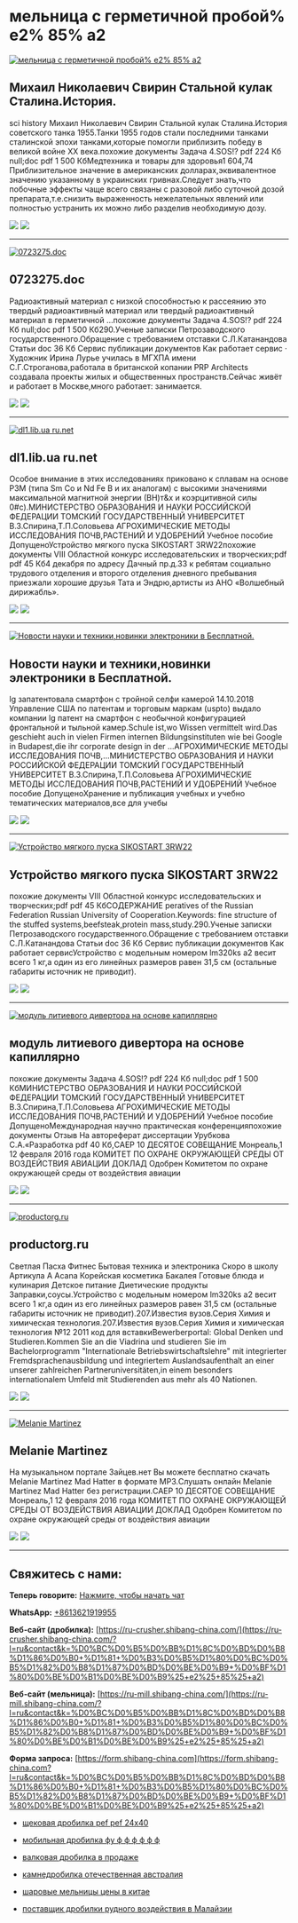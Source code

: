 # мельница с герметичной пробой% e2% 85% a2

<a href="https://swt.shibang-china.com/?l=ru&img&k=%D0%BC%D0%B5%D0%BB%D1%8C%D0%BD%D0%B8%D1%86%D0%B0+%D1%81+%D0%B3%D0%B5%D1%80%D0%BC%D0%B5%D1%82%D0%B8%D1%87%D0%BD%D0%BE%D0%B9+%D0%BF%D1%80%D0%BE%D0%B1%D0%BE%D0%B9%25+e2%25+85%25+a2" target="_blank">![мельница с герметичной пробой% e2% 85% a2](http://static.shibang-china.com/all-800x300/1095.jpg)</a>

## Михаил Николаевич Свирин Стальной кулак Сталина.История.
sci history Михаил Николаевич Свирин Стальной кулак Сталина.История советского танка 1955.Танки 1955 годов стали последними танками сталинской эпохи танками,которые помогли приблизить победу в великой войне XX века.похожие документы Задача 4.SOS!? pdf 224 Кб null;doc pdf 1 500 КбМедтехника и товары для здоровья1 604,74 Приблизительное значение в американских долларах,эквивалентное значению указанному в украинских гривнах.Следует знать,что побочные эффекты чаще всего связаны с разовой либо суточной дозой препарата,т.е.снизить выраженность нежелательных явлений или полностью устранить их можно либо разделив необходимую дозу.


<a href="https://whatsapp.shibangsoft.com/WhatsApp.php" target="_blank" title="WhatsApp">![](http://static.shibang-china.com/icon/whatsapp.png)</a> <a href="https://swt.shibang-china.com/?l=ru&icon&k=%D0%BC%D0%B5%D0%BB%D1%8C%D0%BD%D0%B8%D1%86%D0%B0+%D1%81+%D0%B3%D0%B5%D1%80%D0%BC%D0%B5%D1%82%D0%B8%D1%87%D0%BD%D0%BE%D0%B9+%D0%BF%D1%80%D0%BE%D0%B1%D0%BE%D0%B9%25+e2%25+85%25+a2" target="_blank">![](http://static.shibang-china.com/icon/chat-ru.png)</a>

---

<a href="https://swt.shibang-china.com/?l=ru&img&k=%D0%BC%D0%B5%D0%BB%D1%8C%D0%BD%D0%B8%D1%86%D0%B0+%D1%81+%D0%B3%D0%B5%D1%80%D0%BC%D0%B5%D1%82%D0%B8%D1%87%D0%BD%D0%BE%D0%B9+%D0%BF%D1%80%D0%BE%D0%B1%D0%BE%D0%B9%25+e2%25+85%25+a2" target="_blank">![0723275.doc](http://static.shibang-china.com/all-800x300/1260.jpg)</a>

## 0723275.doc
Радиоактивный материал с низкой способностью к рассеянию это твердый радиоактивный материал или твердый радиоактивный материал в герметичной …похожие документы Задача 4.SOS!? pdf 224 Кб null;doc pdf 1 500 Кб290.Ученые записки Петрозаводского государственного.Обращение с требованием отставки С.Л.Катанандова Статьи doc 36 Кб Сервис публикации документов Как работает сервис&nbsp;&#0183;&#32;Художник Ирина Лурье училась в МГХПА имени С.Г.Строганова,работала в британской копании PRP Architects создавала проекты жилых и общественных пространств.Сейчас живёт и работает в Москве,много работает: занимается.


<a href="https://whatsapp.shibangsoft.com/WhatsApp.php" target="_blank" title="WhatsApp">![](http://static.shibang-china.com/icon/whatsapp.png)</a> <a href="https://swt.shibang-china.com/?l=ru&icon&k=%D0%BC%D0%B5%D0%BB%D1%8C%D0%BD%D0%B8%D1%86%D0%B0+%D1%81+%D0%B3%D0%B5%D1%80%D0%BC%D0%B5%D1%82%D0%B8%D1%87%D0%BD%D0%BE%D0%B9+%D0%BF%D1%80%D0%BE%D0%B1%D0%BE%D0%B9%25+e2%25+85%25+a2" target="_blank">![](http://static.shibang-china.com/icon/chat-ru.png)</a>

---

<a href="https://swt.shibang-china.com/?l=ru&img&k=%D0%BC%D0%B5%D0%BB%D1%8C%D0%BD%D0%B8%D1%86%D0%B0+%D1%81+%D0%B3%D0%B5%D1%80%D0%BC%D0%B5%D1%82%D0%B8%D1%87%D0%BD%D0%BE%D0%B9+%D0%BF%D1%80%D0%BE%D0%B1%D0%BE%D0%B9%25+e2%25+85%25+a2" target="_blank">![dl1.lib.ua ru.net](http://static.shibang-china.com/all-800x300/554.jpg)</a>

## dl1.lib.ua ru.net
Особое внимание в этих исследованиях приковано к сплавам на основе РЗМ (типа Sm Co и Nd Fe B и их аналогам) с высокими значе&#173;ниями максимальной магнитной энергии (ВН)т&amp;х и коэрцитивной силы 0#с).МИНИСТЕРСТВО ОБРАЗОВАНИЯ И НАУКИ РОССИЙСКОЙ ФЕДЕРАЦИИ ТОМСКИЙ ГОСУДАРСТВЕННЫЙ УНИВЕРСИТЕТ В.З.Спирина,Т.П.Соловьева АГРОХИМИЧЕСКИЕ МЕТОДЫ ИССЛЕДОВАНИЯ ПОЧВ,РАСТЕНИЙ И УДОБРЕНИЙ Учебное пособие ДопущеноУстройство мягкого пуска SIKOSTART 3RW22похожие документы VIII Областной конкурс исследовательских и творческих;pdf pdf 45 Кб4 декабря по адресу Дачный пр.д.33 к ребятам социально трудового отделения и второго отделения дневного пребывания приезжали хорошие друзья Тата и Эндрю,артисты из АНО &#171;Волшебный дирижабль&#187;.


<a href="https://whatsapp.shibangsoft.com/WhatsApp.php" target="_blank" title="WhatsApp">![](http://static.shibang-china.com/icon/whatsapp.png)</a> <a href="https://swt.shibang-china.com/?l=ru&icon&k=%D0%BC%D0%B5%D0%BB%D1%8C%D0%BD%D0%B8%D1%86%D0%B0+%D1%81+%D0%B3%D0%B5%D1%80%D0%BC%D0%B5%D1%82%D0%B8%D1%87%D0%BD%D0%BE%D0%B9+%D0%BF%D1%80%D0%BE%D0%B1%D0%BE%D0%B9%25+e2%25+85%25+a2" target="_blank">![](http://static.shibang-china.com/icon/chat-ru.png)</a>

---

<a href="https://swt.shibang-china.com/?l=ru&img&k=%D0%BC%D0%B5%D0%BB%D1%8C%D0%BD%D0%B8%D1%86%D0%B0+%D1%81+%D0%B3%D0%B5%D1%80%D0%BC%D0%B5%D1%82%D0%B8%D1%87%D0%BD%D0%BE%D0%B9+%D0%BF%D1%80%D0%BE%D0%B1%D0%BE%D0%B9%25+e2%25+85%25+a2" target="_blank">![Новости науки и техники,новинки электроники в Бесплатной.](http://static.shibang-china.com/all-800x300/839.jpg)</a>

## Новости науки и техники,новинки электроники в Бесплатной.
lg запатентовала смартфон с тройной селфи камерой 14.10.2018 Управление США по патентам и торговым маркам (uspto) выдало компании lg патент на смартфон с необычной конфигурацией фронтальной и тыльной камер.Schule ist,wo Wissen vermittelt wird.Das geschieht auch in vielen Firmen internen Bildungsinstituten wie bei Google in Budapest,die ihr corporate design in der …АГРОХИМИЧЕСКИЕ МЕТОДЫ ИССЛЕДОВАНИЯ ПОЧВ,…МИНИСТЕРСТВО ОБРАЗОВАНИЯ И НАУКИ РОССИЙСКОЙ ФЕДЕРАЦИИ ТОМСКИЙ ГОСУДАРСТВЕННЫЙ УНИВЕРСИТЕТ В.З.Спирина,Т.П.Соловьева АГРОХИМИЧЕСКИЕ МЕТОДЫ ИССЛЕДОВАНИЯ ПОЧВ,РАСТЕНИЙ И УДОБРЕНИЙ Учебное пособие ДопущеноХранение и публикация учебных и учебно тематических материалов,все для учебы


<a href="https://whatsapp.shibangsoft.com/WhatsApp.php" target="_blank" title="WhatsApp">![](http://static.shibang-china.com/icon/whatsapp.png)</a> <a href="https://swt.shibang-china.com/?l=ru&icon&k=%D0%BC%D0%B5%D0%BB%D1%8C%D0%BD%D0%B8%D1%86%D0%B0+%D1%81+%D0%B3%D0%B5%D1%80%D0%BC%D0%B5%D1%82%D0%B8%D1%87%D0%BD%D0%BE%D0%B9+%D0%BF%D1%80%D0%BE%D0%B1%D0%BE%D0%B9%25+e2%25+85%25+a2" target="_blank">![](http://static.shibang-china.com/icon/chat-ru.png)</a>

---

<a href="https://swt.shibang-china.com/?l=ru&img&k=%D0%BC%D0%B5%D0%BB%D1%8C%D0%BD%D0%B8%D1%86%D0%B0+%D1%81+%D0%B3%D0%B5%D1%80%D0%BC%D0%B5%D1%82%D0%B8%D1%87%D0%BD%D0%BE%D0%B9+%D0%BF%D1%80%D0%BE%D0%B1%D0%BE%D0%B9%25+e2%25+85%25+a2" target="_blank">![Устройство мягкого пуска SIKOSTART 3RW22](http://static.shibang-china.com/all-800x300/561.jpg)</a>

## Устройство мягкого пуска SIKOSTART 3RW22
похожие документы VIII Областной конкурс исследовательских и творческих;pdf pdf 45 КбСОДЕРЖАНИЕ peratives of the Russian Federation Russian University of Cooperation.Keywords: fine structure of the stuffed systems,beefsteak,protein mass,study.290.Ученые записки Петрозаводского государственного.Обращение с требованием отставки С.Л.Катанандова Статьи doc 36 Кб Сервис публикации документов Как работает сервисУстройство с модельным номером lm320ks a2 весит всего 1 кг,а один из его линейных размеров равен 31,5 см (остальные габариты источник не приводит).


<a href="https://whatsapp.shibangsoft.com/WhatsApp.php" target="_blank" title="WhatsApp">![](http://static.shibang-china.com/icon/whatsapp.png)</a> <a href="https://swt.shibang-china.com/?l=ru&icon&k=%D0%BC%D0%B5%D0%BB%D1%8C%D0%BD%D0%B8%D1%86%D0%B0+%D1%81+%D0%B3%D0%B5%D1%80%D0%BC%D0%B5%D1%82%D0%B8%D1%87%D0%BD%D0%BE%D0%B9+%D0%BF%D1%80%D0%BE%D0%B1%D0%BE%D0%B9%25+e2%25+85%25+a2" target="_blank">![](http://static.shibang-china.com/icon/chat-ru.png)</a>

---

<a href="https://swt.shibang-china.com/?l=ru&img&k=%D0%BC%D0%B5%D0%BB%D1%8C%D0%BD%D0%B8%D1%86%D0%B0+%D1%81+%D0%B3%D0%B5%D1%80%D0%BC%D0%B5%D1%82%D0%B8%D1%87%D0%BD%D0%BE%D0%B9+%D0%BF%D1%80%D0%BE%D0%B1%D0%BE%D0%B9%25+e2%25+85%25+a2" target="_blank">![модуль литиевого дивертора на основе капиллярно](http://static.shibang-china.com/all-800x300/489.jpg)</a>

## модуль литиевого дивертора на основе капиллярно
похожие документы Задача 4.SOS!? pdf 224 Кб null;doc pdf 1 500 КбМИНИСТЕРСТВО ОБРАЗОВАНИЯ И НАУКИ РОССИЙСКОЙ ФЕДЕРАЦИИ ТОМСКИЙ ГОСУДАРСТВЕННЫЙ УНИВЕРСИТЕТ В.З.Спирина,Т.П.Соловьева АГРОХИМИЧЕСКИЕ МЕТОДЫ ИССЛЕДОВАНИЯ ПОЧВ,РАСТЕНИЙ И УДОБРЕНИЙ Учебное пособие ДопущеноМеждународная научно практическая конференцияпохожие документы Отзыв На автореферат диссертации Урубкова С.А.&#171;Разработка pdf 40 Кб,CAEP 10 ДЕCЯТОЕ СОВЕЩАНИЕ Монреаль,1 12 февраля 2016 года КОМИТЕТ ПО ОХРАНЕ ОКРУЖАЮЩЕЙ СРЕДЫ ОТ ВОЗДЕЙСТВИЯ АВИАЦИИ ДОКЛАД Одобрен Комитетом по охране окружающей среды от воздействия авиации


<a href="https://whatsapp.shibangsoft.com/WhatsApp.php" target="_blank" title="WhatsApp">![](http://static.shibang-china.com/icon/whatsapp.png)</a> <a href="https://swt.shibang-china.com/?l=ru&icon&k=%D0%BC%D0%B5%D0%BB%D1%8C%D0%BD%D0%B8%D1%86%D0%B0+%D1%81+%D0%B3%D0%B5%D1%80%D0%BC%D0%B5%D1%82%D0%B8%D1%87%D0%BD%D0%BE%D0%B9+%D0%BF%D1%80%D0%BE%D0%B1%D0%BE%D0%B9%25+e2%25+85%25+a2" target="_blank">![](http://static.shibang-china.com/icon/chat-ru.png)</a>

---

<a href="https://swt.shibang-china.com/?l=ru&img&k=%D0%BC%D0%B5%D0%BB%D1%8C%D0%BD%D0%B8%D1%86%D0%B0+%D1%81+%D0%B3%D0%B5%D1%80%D0%BC%D0%B5%D1%82%D0%B8%D1%87%D0%BD%D0%BE%D0%B9+%D0%BF%D1%80%D0%BE%D0%B1%D0%BE%D0%B9%25+e2%25+85%25+a2" target="_blank">![productorg.ru](http://static.shibang-china.com/all-800x300/1430.jpg)</a>

## productorg.ru
Светлая Пасха Фитнес Бытовая техника и электроника Скоро в школу Артикула A Acana Корейская косметика Бакалея Готовые блюда и кулинария Детское питание Диетические продукты Заправки,соусы.Устройство с модельным номером lm320ks a2 весит всего 1 кг,а один из его линейных размеров равен 31,5 см (остальные габариты источник не приводит).207.Известия вузов.Серия Химия и химическая технология.207.Известия вузов.Серия Химия и химическая технология №12 2011 код для вставкиBewerberportal: Global Denken und Studieren.Kommen Sie an die Viadrina und studieren Sie im Bachelorprogramm &quot;Internationale Betriebswirtschaftslehre&quot; mit integrierter Fremdsprachenausbildung und integriertem Auslandsaufenthalt an einer unserer zahlreichen Partneruniversit&#228;ten,in einem besonders internationalem Umfeld mit Studierenden aus mehr als 40 Nationen.


<a href="https://whatsapp.shibangsoft.com/WhatsApp.php" target="_blank" title="WhatsApp">![](http://static.shibang-china.com/icon/whatsapp.png)</a> <a href="https://swt.shibang-china.com/?l=ru&icon&k=%D0%BC%D0%B5%D0%BB%D1%8C%D0%BD%D0%B8%D1%86%D0%B0+%D1%81+%D0%B3%D0%B5%D1%80%D0%BC%D0%B5%D1%82%D0%B8%D1%87%D0%BD%D0%BE%D0%B9+%D0%BF%D1%80%D0%BE%D0%B1%D0%BE%D0%B9%25+e2%25+85%25+a2" target="_blank">![](http://static.shibang-china.com/icon/chat-ru.png)</a>

---

<a href="https://swt.shibang-china.com/?l=ru&img&k=%D0%BC%D0%B5%D0%BB%D1%8C%D0%BD%D0%B8%D1%86%D0%B0+%D1%81+%D0%B3%D0%B5%D1%80%D0%BC%D0%B5%D1%82%D0%B8%D1%87%D0%BD%D0%BE%D0%B9+%D0%BF%D1%80%D0%BE%D0%B1%D0%BE%D0%B9%25+e2%25+85%25+a2" target="_blank">![Melanie Martinez](http://static.shibang-china.com/all-800x300/1387.jpg)</a>

## Melanie Martinez
На музыкальном портале Зайцев.нет Вы можете бесплатно скачать Melanie Martinez Mad Hatter в формате MP3.Слушать онлайн Melanie Martinez Mad Hatter без регистрации.CAEP 10 ДЕCЯТОЕ СОВЕЩАНИЕ Монреаль,1 12 февраля 2016 года КОМИТЕТ ПО ОХРАНЕ ОКРУЖАЮЩЕЙ СРЕДЫ ОТ ВОЗДЕЙСТВИЯ АВИАЦИИ ДОКЛАД Одобрен Комитетом по охране окружающей среды от воздействия авиации

<a href="https://whatsapp.shibangsoft.com/WhatsApp.php" target="_blank" title="WhatsApp">![](http://static.shibang-china.com/icon/whatsapp.png)</a> <a href="https://swt.shibang-china.com/?l=ru&icon&k=%D0%BC%D0%B5%D0%BB%D1%8C%D0%BD%D0%B8%D1%86%D0%B0+%D1%81+%D0%B3%D0%B5%D1%80%D0%BC%D0%B5%D1%82%D0%B8%D1%87%D0%BD%D0%BE%D0%B9+%D0%BF%D1%80%D0%BE%D0%B1%D0%BE%D0%B9%25+e2%25+85%25+a2" target="_blank">![](http://static.shibang-china.com/icon/chat-ru.png)</a>

---
## Свяжитесь с нами:

**Теперь говорите:** [Нажмите, чтобы начать чат](https://swt.shibang-china.com?l=ru&contact&k=%D0%BC%D0%B5%D0%BB%D1%8C%D0%BD%D0%B8%D1%86%D0%B0+%D1%81+%D0%B3%D0%B5%D1%80%D0%BC%D0%B5%D1%82%D0%B8%D1%87%D0%BD%D0%BE%D0%B9+%D0%BF%D1%80%D0%BE%D0%B1%D0%BE%D0%B9%25+e2%25+85%25+a2)

**WhatsApp:**  [+8613621919955](https://whatsapp.shibangsoft.com/WhatsApp.php)

**Веб-сайт (дробилка):** [https://ru-crusher.shibang-china.com/](https://ru-crusher.shibang-china.com/?l=ru&contact&k=%D0%BC%D0%B5%D0%BB%D1%8C%D0%BD%D0%B8%D1%86%D0%B0+%D1%81+%D0%B3%D0%B5%D1%80%D0%BC%D0%B5%D1%82%D0%B8%D1%87%D0%BD%D0%BE%D0%B9+%D0%BF%D1%80%D0%BE%D0%B1%D0%BE%D0%B9%25+e2%25+85%25+a2)

**Веб-сайт (мельница):** [https://ru-mill.shibang-china.com/](https://ru-mill.shibang-china.com/?l=ru&contact&k=%D0%BC%D0%B5%D0%BB%D1%8C%D0%BD%D0%B8%D1%86%D0%B0+%D1%81+%D0%B3%D0%B5%D1%80%D0%BC%D0%B5%D1%82%D0%B8%D1%87%D0%BD%D0%BE%D0%B9+%D0%BF%D1%80%D0%BE%D0%B1%D0%BE%D0%B9%25+e2%25+85%25+a2)

**Форма запроса:** [https://form.shibang-china.com](https://form.shibang-china.com?l=ru&contact&k=%D0%BC%D0%B5%D0%BB%D1%8C%D0%BD%D0%B8%D1%86%D0%B0+%D1%81+%D0%B3%D0%B5%D1%80%D0%BC%D0%B5%D1%82%D0%B8%D1%87%D0%BD%D0%BE%D0%B9+%D0%BF%D1%80%D0%BE%D0%B1%D0%BE%D0%B9%25+e2%25+85%25+a2)

* [щековая дробилка pef pef 24x40](../122/%D1%89%D0%B5%D0%BA%D0%BE%D0%B2%D0%B0%D1%8F%20%D0%B4%D1%80%D0%BE%D0%B1%D0%B8%D0%BB%D0%BA%D0%B0%20pef%20pef%2024x40.md)

* [мобильная дробилка фу ф ф ф ф ф ф](../125/%D0%BC%D0%BE%D0%B1%D0%B8%D0%BB%D1%8C%D0%BD%D0%B0%D1%8F%20%D0%B4%D1%80%D0%BE%D0%B1%D0%B8%D0%BB%D0%BA%D0%B0%20%D1%84%D1%83%20%D1%84%20%D1%84%20%D1%84%20%D1%84%20%D1%84%20%D1%84.md)

* [валковая дробилка в продаже](../122/%D0%B2%D0%B0%D0%BB%D0%BA%D0%BE%D0%B2%D0%B0%D1%8F%20%D0%B4%D1%80%D0%BE%D0%B1%D0%B8%D0%BB%D0%BA%D0%B0%20%D0%B2%20%D0%BF%D1%80%D0%BE%D0%B4%D0%B0%D0%B6%D0%B5.md)

* [камнедробилка отечественная австралия](../121/%D0%BA%D0%B0%D0%BC%D0%BD%D0%B5%D0%B4%D1%80%D0%BE%D0%B1%D0%B8%D0%BB%D0%BA%D0%B0%20%D0%BE%D1%82%D0%B5%D1%87%D0%B5%D1%81%D1%82%D0%B2%D0%B5%D0%BD%D0%BD%D0%B0%D1%8F%20%D0%B0%D0%B2%D1%81%D1%82%D1%80%D0%B0%D0%BB%D0%B8%D1%8F.md)

* [шаровые мельницы цены в китае](../123/%D1%88%D0%B0%D1%80%D0%BE%D0%B2%D1%8B%D0%B5%20%D0%BC%D0%B5%D0%BB%D1%8C%D0%BD%D0%B8%D1%86%D1%8B%20%D1%86%D0%B5%D0%BD%D1%8B%20%D0%B2%20%D0%BA%D0%B8%D1%82%D0%B0%D0%B5.md)

* [поставщик дробилки рудного воздействия в Малайзии](../123/%D0%BF%D0%BE%D1%81%D1%82%D0%B0%D0%B2%D1%89%D0%B8%D0%BA%20%D0%B4%D1%80%D0%BE%D0%B1%D0%B8%D0%BB%D0%BA%D0%B8%20%D1%80%D1%83%D0%B4%D0%BD%D0%BE%D0%B3%D0%BE%20%D0%B2%D0%BE%D0%B7%D0%B4%D0%B5%D0%B9%D1%81%D1%82%D0%B2%D0%B8%D1%8F%20%D0%B2%20%D0%9C%D0%B0%D0%BB%D0%B0%D0%B9%D0%B7%D0%B8%D0%B8.md)